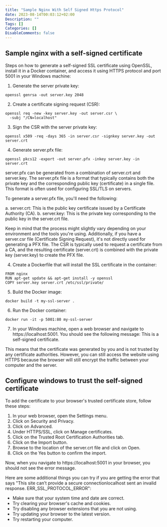 ```yaml
---
title: "Sample Nginx With Self Signed Https Protocol"
date: 2023-08-14T00:03:12+02:00
Description: ""
Tags: []
Categories: []
DisableComments: false
---
```


## Sample nginx with a self-signed certificate

Steps on how to generate a self-signed SSL certificate using OpenSSL, install it in a Docker container, and access it using HTTPS protocol and port 5001 in your Windows machine:

1. Generate the server private key:

```ssh
openssl genrsa -out server.key 2048
```

2. Create a certificate signing request (CSR):

```ssh
openssl req -new -key server.key -out server.csr \
  -subj "/CN=localhost"
```

3. Sign the CSR with the server private key:

```ssh
openssl x509 -req -days 365 -in server.csr -signkey server.key -out server.crt
```

4. Generate server.pfx file:

```ssh
openssl pkcs12 -export -out server.pfx -inkey server.key -in server.crt
```

server.pfx can be generated from a combination of server.crt and server.key. The server.pfx file is a format that typically contains both the private key and the corresponding public key (certificate) in a single file. This format is often used for configuring SSL/TLS on servers.

To generate a server.pfx file, you'll need the following:

a. server.crt: This is the public key certificate issued by a Certificate Authority (CA).
b. server.key: This is the private key corresponding to the public key in the server.crt file.

Keep in mind that the process might slightly vary depending on your environment and the tools you're using. Additionally, if you have a server.csr file (Certificate Signing Request), it's not directly used for generating a PFX file. The CSR is typically used to request a certificate from a CA, and the resulting certificate (server.crt) is combined with the private key (server.key) to create the PFX file.

4. Create a Dockerfile that will install the SSL certificate in the container:

```ssh
FROM nginx
RUN apt-get update && apt-get install -y openssl
COPY server.key server.crt /etc/ssl/private/
```

5. Build the Docker image:

```ssh
docker build -t my-ssl-server .
```

6. Run the Docker container:

```ssh
docker run -it -p 5001:80 my-ssl-server
```

7. In your Windows machine, open a web browser and navigate to https://localhost:5001. You should see the following message:
This is a self-signed certificate.

This means that the certificate was generated by you and is not trusted by any certificate authorities. However, you can still access the website using HTTPS because the browser will still encrypt the traffic between your computer and the server.

## Configure windows to trust the self-signed certificate

To add the certificate to your browser's trusted certificate store, follow these steps:

1. In your web browser, open the Settings menu.
2. Click on Security and Privacy.
3. Click on Advanced.
4. Under HTTPS/SSL, click on Manage certificates.
5. Click on the Trusted Root Certification Authorities tab.
6. Click on the Import button.
7. Browse to the location of the server.crt file and click on Open.
8. Click on the Yes button to confirm the import.

Now, when you navigate to https://localhost:5001 in your browser, you should not see the error message.

Here are some additional things you can try if you are getting the error that says "This site can’t provide a secure connectionlocalhost sent an invalid response. ERR_SSL_PROTOCOL_ERROR":

* Make sure that your system time and date are correct.
* Try clearing your browser's cache and cookies.
* Try disabling any browser extensions that you are not using.
* Try updating your browser to the latest version.
* Try restarting your computer.